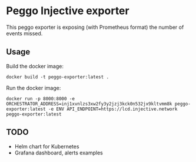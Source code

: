 # Peggo Injective exporter

This peggo exporter is exposing (with Prometheus format) the number of events missed.

## Usage

Build the docker image:

`docker build -t peggo-exporter:latest .`

Run the docker image:

`docker run -p 8000:8000 -e ORCHESTRATOR_ADDRESS=inj1xvnlzs3xw2fy3y2jzj3kck0n532jx9kltvmm8k peggo-exporter:latest -e ENV API_ENDPOINT=https://lcd.injective.network peggo-exporter:latest`

## TODO

- Helm chart for Kubernetes
- Grafana dashboard, alerts examples

